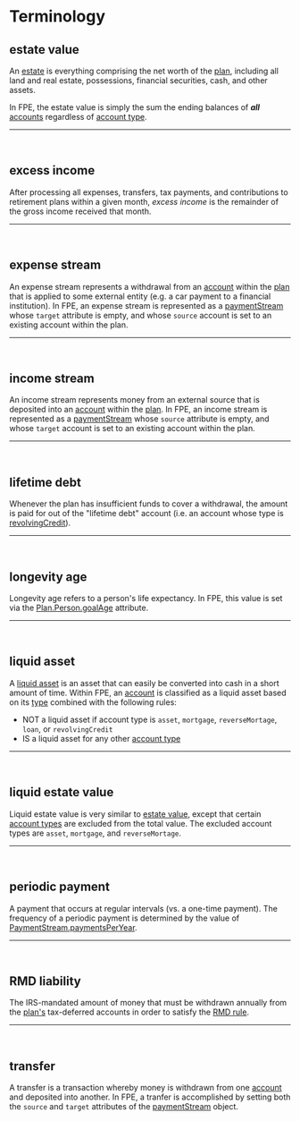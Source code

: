 # Terminology

## estate value

An [estate](https://www.investopedia.com/terms/e/estate.asp) is everything comprising the net worth of the [plan](datatypes.md#plan), including all land and real estate, possessions, financial securities, cash, and other assets.

In FPE, the estate value is simply the sum the ending balances of _**all**_ [accounts](datatypes.md#account) regardless of [account type](datatypes.md#accounttype).

<hr/><br/>

## excess income

After processing all expenses, transfers, tax payments, and contributions to retirement plans within a given month, _excess income_ is the remainder of the gross income received that month.

<hr/><br/>

## expense stream

An expense stream represents a withdrawal from an [account](datatypes.md#account) within the [plan](datatypes.md#plan) that is applied to some external entity (e.g. a car payment to a financial institution).  In FPE, an expense stream is represented as a [paymentStream](datatypes.md#paymentstream) whose `target` attribute is empty, and whose `source` account is set to an existing account within the plan.

<hr/><br/>

## income stream

An income stream represents money from an external source that is deposited into an [account](datatypes.md#account) within the [plan](datatypes.md#plan).  In FPE, an income stream is represented as a [paymentStream](datatypes.md#paymentstream) whose `source` attribute is empty, and whose `target` account is set to an existing account within the plan.

<hr/><br/>

## lifetime debt

Whenever the plan has insufficient funds to cover a withdrawal, the amount is paid for out of the "lifetime debt" account (i.e. an account whose type is [revolvingCredit](datatypes.md#accounttype)).

<hr/><br/>

## longevity age

Longevity age refers to a person's life expectancy.  In FPE, this value is set via the [Plan.Person.goalAge](datatypes.md#person) attribute.

<hr/><br/>

## liquid asset

A [liquid asset](https://www.investopedia.com/terms/l/liquidasset.asp) is an asset that can easily be converted into cash in a short amount of time.  Within FPE, an [account](datatypes.md#account) is classified as a liquid asset based on its [type](datatypes.md#accounttype) combined with the following rules:
- NOT a liquid asset if account type is `asset`, `mortgage`, `reverseMortage`, `loan`, or `revolvingCredit`
- IS a liquid asset for any other [account type](datatypes.md#accounttype)

<hr/><br/>

## liquid estate value

Liquid estate value is very similar to [estate value](#estate-value), except that certain [account types](datatypes.md#accounttype) are excluded from the total value. The excluded account types are `asset`, `mortgage`, and `reverseMortage`.

<hr/><br/>

## periodic payment

A payment that occurs at regular intervals (vs. a one-time payment).  The frequency of a periodic payment is determined by the value of [PaymentStream.paymentsPerYear](datatypes.md#paymentstream).

<hr/><br/>

## RMD liability

The IRS-mandated amount of money that must be withdrawn annually from the [plan's](datatypes.md#plan) tax-deferred accounts in order to satisfy the [RMD rule](https://www.investopedia.com/terms/r/requiredminimumdistribution.asp).

<hr/><br/>

## transfer

A transfer is a transaction whereby money is withdrawn from one [account](datatypes.md#account) and deposited into another. In FPE, a tranfer is accomplished by setting both the `source` and `target` attributes of the [paymentStream](datatypes.md#paymentstream) object.
